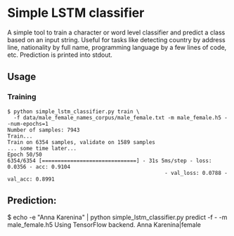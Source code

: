 # Simple LSTM classifier

A simple tool to train a character or word level classifier and predict a class based on an input string. Useful for tasks like detecting country by address line, nationality by full name, programming language by a few lines of code, etc. Prediction is printed into stdout.

## Usage

### Training

```
$ python simple_lstm_classifier.py train \
  -f data/male_female_names_corpus/male_female.txt -m male_female.h5 --num-epochs=1
Number of samples: 7943
Train...
Train on 6354 samples, validate on 1589 samples
... some time later...
Epoch 50/50
6354/6354 [==============================] - 31s 5ms/step - loss: 0.0356 - acc: 0.9104
                                                  - val_loss: 0.0788 - val_acc: 0.8991
```

## Prediction:

$ echo -e "Anna Karenina" | python simple_lstm_classifier.py predict -f - -m male_female.h5 
Using TensorFlow backend.
Anna Karenina|female
